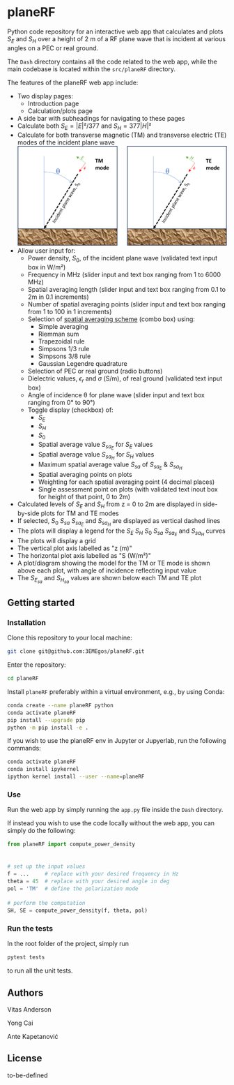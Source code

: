 # planeRF
Python code repository for an interactive web app that calculates and plots $S_E$ and $S_H$ over a height of 2 m of a RF plane wave that is incident at various angles on a PEC or real ground.

The `Dash` directory contains all the code related to the web app, while the main codebase is located within the `src/planeRF` directory.

The features of the planeRF web app include:
+ Two display pages:
  + Introduction page
  + Calculation/plots page
+ A side bar with subheadings for navigating to these pages  
+ Calculate both $S_E=|E|²/377$ and $S_H=377|H|²$
+ Calculate for both transverse magnetic (TM) and transverse electric (TE) modes of the incident plane wave
![TM & TE mode](https://github.com/3EMEgos/planeRF/blob/main/assets/TM-TE-mode.png)
+ Allow user input for:
  + Power density, $S_0$, of the incident plane wave (validated text input box in W/m²)
  + Frequency in MHz (slider input and text box ranging from 1 to 6000 MHz)
  + Spatial averaging length (slider input and text box ranging from 0.1 to 2m in 0.1 increments)
  + Number of spatial averaging points (slider input and text box ranging from 1 to 100 in 1 increments)
  + Selection of [spatial averaging scheme](https://2fc.gitbook.io/spatial-avg-wg/methodology/numerical-approaches-for-spatial-averaging) (combo box) using:
    + Simple averaging
    + Riemman sum
    + Trapezoidal rule
    + Simpsons 1/3 rule
    + Simpsons 3/8 rule
    + Gaussian Legendre quadrature 
  + Selection of PEC or real ground (radio buttons)
  + Dielectric values, $\epsilon_r$ and $\sigma$ (S/m), of real ground (validated text input box)
  + Angle of incidence θ for plane wave (slider input and text box ranging from 0° to 90°)
  + Toggle display (checkbox) of:
    + $S_E$
    + $S_H$
    + $S_0$
    + Spatial average value $S_{sa_E}$ for $S_E$ values
    + Spatial average value $S_{sa_H}$ for $S_H$ values
    + Maximum spatial average value $S_{sa}$ of $S_{sa_E}$ & $S_{sa_H}$
    + Spatial averaging points on plots
    + Weighting for each spatial averaging point (4 decimal places)
    + Single assessment point on plots (with validated text inout box for height of that point, 0 to 2m)
+ Calculated levels of $S_E$ and $S_H$ from z = 0 to 2m are displayed in side-by-side plots for TM and TE modes
+ If selected, $S_0$ $S_{sa}$ $S_{sa_E}$ and $S_{sa_H}$ are displayed as vertical dashed lines
+ The plots will display a legend for the  $S_E$ $S_H$ $S_0$ $S_{sa}$ $S_{sa_E}$ and $S_{sa_H}$ curves
+ The plots will display a grid
+ The vertical plot axis labelled as "z (m)"
+ The horizontal plot axis labelled as "S (W/m²)"
+ A plot/diagram showing the model for the TM or TE mode is shown above each plot, with angle of incidence reflecting input value
+ The $S_{E_{sa}}$ and $S_{H_{sa}}$ values are shown below each TM and TE plot

## Getting started

### Installation

Clone this repository to your local machine:
```bash
git clone git@github.com:3EMEgos/planeRF.git
```
Enter the repository:
```bash
cd planeRF
```
Install `planeRF` preferably within a virtual environment, e.g., by using Conda:
```bash
conda create --name planeRF python
conda activate planeRF
pip install --upgrade pip
python -m pip install -e .
```
If you wish to use the planeRF env in Jupyter or Jupyerlab, run the following commands:
```bash
conda activate planeRF
conda install ipykernel
ipython kernel install --user --name=planeRF
```

### Use

Run the web app by simply running the `app.py` file inside the `Dash` directory.

If instead you wish to use the code locally without the web app, you can simply do the following:
```python
from planeRF import compute_power_density


# set up the input values
f = ...     # replace with your desired frequency in Hz
theta = 45  # replace with your desired angle in deg
pol = 'TM'  # define the polarization mode

# perform the computation
SH, SE = compute_power_density(f, theta, pol)
```

### Run the tests

In the root folder of the project, simply run
```bash
pytest tests
```
to run all the unit tests.

## Authors
Vitas Anderson

Yong Cai

Ante Kapetanović

## License
to-be-defined
